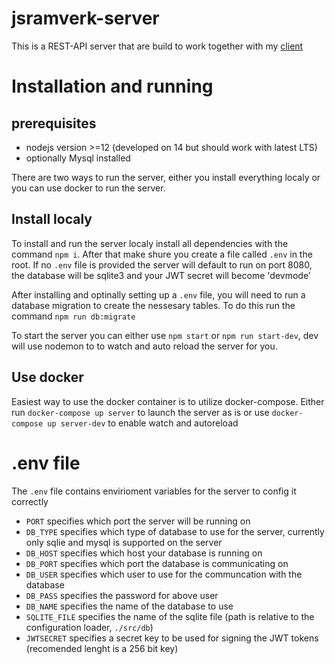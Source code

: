 # jsramverk-server

This is a REST-API server that are build to work together with my [client](https://github.com/Nicklaspoke/jsramverk-client)

# Installation and running

## prerequisites

-   nodejs version >=12 (developed on 14 but should work with latest LTS)
-   optionally Mysql installed

There are two ways to run the server, either you install everything localy or you can use docker to run the server.

## Install localy

To install and run the server localy install all dependencies with the command `npm i`. After that make shure you create a file called `.env` in the root.
If no `.env` file is provided the server will default to run on port 8080, the database will be sqlite3 and your JWT secret will become 'devmode'

After installing and optinally setting up a `.env` file, you will need to run a database migration to create the nessesary tables. To do this run the command `npm run db:migrate`

To start the server you can either use `npm start` or `npm run start-dev`, dev will use nodemon to to watch and auto reload the server for you.

## Use docker

Easiest way to use the docker container is to utilize docker-compose. Either run `docker-compose up server` to launch the server as is or use `docker-compose up server-dev` to enable watch and autoreload

# .env file

The `.env` file contains envirioment variables for the server to config it correctly

-   `PORT` specifies which port the server will be running on
-   `DB_TYPE` specifies which type of database to use for the server, currently only sqlie and mysql is supported on the server
-   `DB_HOST` specifies which host your database is running on
-   `DB_PORT` specifies which port the database is communicating on
-   `DB_USER` specifies which user to use for the communcation with the database
-   `DB_PASS` specifies the password for above user
-   `DB_NAME` specifies the name of the database to use
-   `SQLITE_FILE` specifies the name of the sqlite file (path is relative to the configuration loader, `./src/db`)
-   `JWTSECRET` specifies a secret key to be used for signing the JWT tokens (recomended lenght is a 256 bit key)
